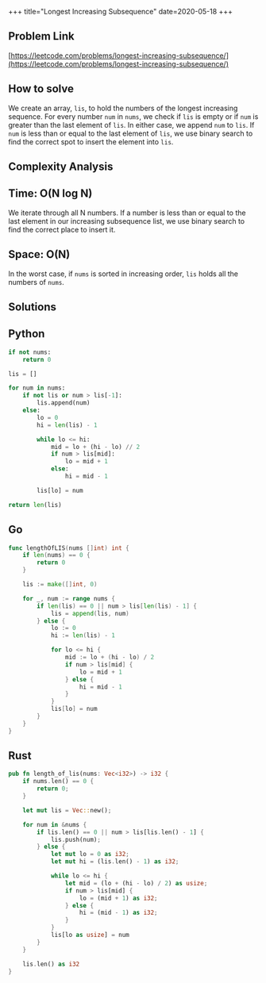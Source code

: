 +++
title="Longest Increasing Subsequence"
date=2020-05-18
+++

## Problem Link

[https://leetcode.com/problems/longest-increasing-subsequence/](https://leetcode.com/problems/longest-increasing-subsequence/)

## How to solve

We create an array, `lis`, to hold the numbers of the longest increasing sequence. For every number `num` in `nums`, we check if `lis` is empty or if `num` is greater than the last element of `lis`. In either case, we append `num` to `lis`. If `num` is less than or equal to the last element of `lis`, we use binary search to find the correct spot to insert the element into `lis`.

## Complexity Analysis

## Time: O(N log N)

We iterate through all N numbers. If a number is less than or equal to the last element in our increasing subsequence list, we use binary search to find the correct place to insert it.

## Space: O(N)

In the worst case, if `nums` is sorted in increasing order, `lis` holds all the numbers of `nums`.

## Solutions

## Python

``` python
if not nums:
    return 0

lis = []

for num in nums:
    if not lis or num > lis[-1]:
        lis.append(num)
    else:
        lo = 0
        hi = len(lis) - 1

        while lo <= hi:
            mid = lo + (hi - lo) // 2
            if num > lis[mid]:
                lo = mid + 1
            else:
                hi = mid - 1

        lis[lo] = num

return len(lis)
```

## Go

``` go
func lengthOfLIS(nums []int) int {
    if len(nums) == 0 {
        return 0
    }

    lis := make([]int, 0)

    for _, num := range nums {
        if len(lis) == 0 || num > lis[len(lis) - 1] {
            lis = append(lis, num)
        } else {
            lo := 0
            hi := len(lis) - 1

            for lo <= hi {
                mid := lo + (hi - lo) / 2
                if num > lis[mid] {
                    lo = mid + 1
                } else {
                    hi = mid - 1
                }
            }
            lis[lo] = num
        }
    }
}
```

## Rust

``` rust
pub fn length_of_lis(nums: Vec<i32>) -> i32 {
    if nums.len() == 0 {
        return 0;
    }

    let mut lis = Vec::new();

    for num in &nums {
        if lis.len() == 0 || num > lis[lis.len() - 1] {
            lis.push(num);
        } else {
            let mut lo = 0 as i32;
            let mut hi = (lis.len() - 1) as i32;

            while lo <= hi {
                let mid = (lo + (hi - lo) / 2) as usize;
                if num > lis[mid] {
                    lo = (mid + 1) as i32;
                } else {
                    hi = (mid - 1) as i32;
                }
            }
            lis[lo as usize] = num
        }
    }

    lis.len() as i32
}
```
